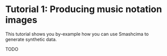 # Tutorial 1: Producing music notation images

This tutorial shows you by-example how you can use Smashcima to generate synthetic data.

TODO
